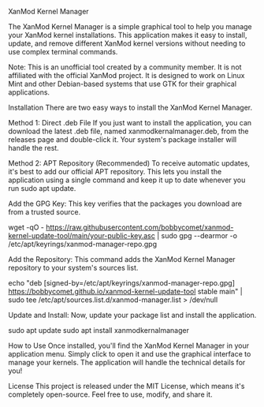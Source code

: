 XanMod Kernel Manager

The XanMod Kernel Manager is a simple graphical tool to help you manage your XanMod kernel installations. This application makes it easy to install, update, and remove different XanMod kernel versions without needing to use complex terminal commands.

Note: This is an unofficial tool created by a community member. It is not affiliated with the official XanMod project. It is designed to work on Linux Mint and other Debian-based systems that use GTK for their graphical applications.

Installation
There are two easy ways to install the XanMod Kernel Manager.

Method 1: Direct .deb File
If you just want to install the application, you can download the latest .deb file, named xanmodkernalmanager.deb, from the releases page and double-click it. Your system's package installer will handle the rest.

Method 2: APT Repository (Recommended)
To receive automatic updates, it's best to add our official APT repository. This lets you install the application using a single command and keep it up to date whenever you run sudo apt update.

Add the GPG Key: This key verifies that the packages you download are from a trusted source.

wget -qO - https://raw.githubusercontent.com/bobbycomet/xanmod-kernel-update-tool/main/your-public-key.asc | sudo gpg --dearmor -o /etc/apt/keyrings/xanmod-manager-repo.gpg


Add the Repository: This command adds the XanMod Kernel Manager repository to your system's sources list.

echo "deb [signed-by=/etc/apt/keyrings/xanmod-manager-repo.gpg] https://bobbycomet.github.io/xanmod-kernel-update-tool stable main" | sudo tee /etc/apt/sources.list.d/xanmod-manager.list > /dev/null


Update and Install: Now, update your package list and install the application.

sudo apt update
sudo apt install xanmodkernalmanager


How to Use
Once installed, you'll find the XanMod Kernel Manager in your application menu. Simply click to open it and use the graphical interface to manage your kernels. The application will handle the technical details for you!

License
This project is released under the MIT License, which means it's completely open-source. Feel free to use, modify, and share it.
